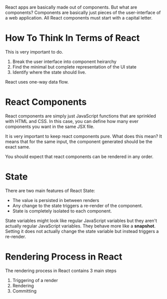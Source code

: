 React apps are basically made out of components. But what are components? Components are basically just pieces of the user-interface of a web application. All React components must start with a capital letter.
# How To Think In Terms of React
This is very important to do. 
1. Break the user interface into component heirarchy
2. Find the minimal but complete representation of the UI state
3. Identify where the state should live.

React uses one-way data flow. 
# React Components
React components are simply just JavaScript functions that are sprinkled with HTML and CSS. In this case, you can define how many ever components you want in the same JSX file.

It is very important to keep react components pure. What does this mean? It means that for the same input, the component generated should be the exact same. 

You should expect that react components can be rendered in any order. 
# State
There are two main features of React State:
- The value is persisted in between renders
- Any change to the state triggers a re-render of the component.
- State is completely isolated to each component.

State variables might look like regular JavaScript variables but they aren't actually regular JavaScript variables. They behave more like a **snapshot**. Setting it does not actually change the state variable but instead triggers a re-render. 
# Rendering Process in React
The rendering process in React contains 3 main steps
1. Triggering of a render
2. Rendering
3. Committing
